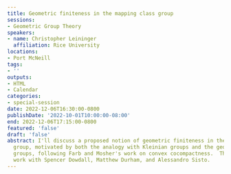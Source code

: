 ```yaml
---
title: Geometric finiteness in the mapping class group
sessions:
- Geometric Group Theory
speakers:
- name: Christopher Leininger
  affiliation: Rice University
locations:
- Port McNeill
tags:
- ''
outputs:
- HTML
- Calendar
categories:
- special-session
date: 2022-12-06T16:30:00-0800
publishDate: '2022-10-01T10:00:00-08:00'
end: 2022-12-06T17:15:00-0800
featured: 'false'
draft: 'false'
abstract: I'll discuss a proposed notion of geometric finiteness in the mapping class
  group, motivated by both the analogy with Kleinian groups and the geometry of extension
  groups, following Farb and Mosher's work on convex cocompactness.  This is joint
  work with Spencer Dowdall, Matthew Durham, and Alessandro Sisto.
---
```

